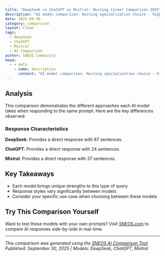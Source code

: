 ```yaml
---
title: "DeepSeek vs ChatGPT vs Mistral: Nursing Career Comparison 2025"
description: "AI model comparison: Nursing specialization choice - highest paid nursing careers in 2025..."
date: 2025-09-30
category: comparison
layout: Clean
tags:
  - DeepSeek
  - ChatGPT
  - Mistral
  - AI Comparison
author: SNEOS Community
head:
  - - meta
    - name: description
      content: "AI model comparison: Nursing specialization choice - highest paid nursing careers in 2025..."
---
```


<ChatComparison
  title="DeepSeek vs ChatGPT vs Mistral: Nursing Career Comparison 2025"
  prompt="Nursing specialization choice - highest paid nursing careers in 2025"
  :responses='{
    "DeepSeek": "Of course. This is an excellent and forward-thinking question. Choosing a nursing specialization is a major career decision, and compensation is a significant factor.\n\nIt\u0027s important to understand that the highest-paid nursing roles are almost always **Advanced Practice Registered Nurse (APRN)** roles, which require a Master of Science in Nursing (MSN) or a Doctor of Nursing Practice (DNP). They also demand significant clinical experience.\n\nHere is a breakdown of the projected highest-paid nursing careers in 2025, factoring in current trends, healthcare demands, and the evolving landscape.\n\n---\n\n### The Top Tier: Advanced Practice Registered Nurses (APRNs)\n\nThese roles represent the peak of clinical nursing practice and command the highest salaries.\n\n#### 1. Certified Registered Nurse Anesthetist (CRNA)\n**Projected 2025 Salary Range:** **$220,000 - $280,000\u002B**\n**Why it\u0027s Top-Tier:** CRNAs have consistently been the highest-paid nursing specialists. They provide anesthesia and pain management care, often with a high degree of autonomy, especially in rural areas. The level of responsibility (literally holding a patient\u0027s life in their hands), advanced required education (now a DNP is mandatory for new graduates), and high demand drive this salary.\n**Key Factors for 2025:** Ongoing physician anesthesist shortages, expansion of non-operating room anesthesia procedures, and the high cost of CRNA malpractice insurance.\n\n#### 2. Psychiatric Mental Health Nurse Practitioner (PMHNP)\n**Projected 2025 Salary Range:** **$130,000 - $180,000\u002B**\n**Why it\u0027s High-Paying:** The mental health crisis has created an enormous, and still growing, demand for mental health providers. PMHNPs can diagnose, provide therapy, and prescribe medications. The rise of telehealth has dramatically expanded their reach and practice opportunities.\n**Key Factors for 2025:** Increased public awareness and de-stigmatization of mental health, expanded insurance coverage for telehealth, and a critical shortage of psychiatrists.\n\n#### 3. Neonatal Nurse Practitioner (NNP)\n**Projected 2025 Salary Range:** **$125,000 - $170,000\u002B**\n**Why it\u0027s High-Paying:** NNPs care for the most vulnerable patients\u2014premature and critically ill newborns in the Neonatal Intensive Care Unit (NICU). This is a high-stakes, emotionally demanding, and highly specialized field requiring immense knowledge and skill.\n**Key Factors for 2025:** Advances in neonatology saving younger preemies, increasing maternal age leading to higher-risk pregnancies, and regionalization of NICU care.\n\n#### 4. Nurse Practitioner (NP) - General \u0026 Specialized\n**Projected 2025 Salary Range:** **$115,000 - $165,000\u002B** (varies by specialty)\n*   **Acute Care NP (ACNP):** Works in hospital settings (ICUs, specialty floors) with critically ill adults. High demand.\n*   **Family NP (FNP):** Versatile, can work in primary care, clinics, and urgent care. High demand due to primary care physician shortage.\n*   **Emergency NP:** Works in fast-paced ERs.\n*   **Cardiology, Oncology, Dermatology NPs:** Specialized NPs in high-revenue medical specialties often see higher compensation.\n\n**Why they\u0027re High-Paying:** NPs act as primary and specialty care providers, often with full practice authority in many states. They fill critical gaps in the healthcare system.\n\n---\n\n### High-Earning Non-APRN Nursing Roles\n\nYou don\u0027t *always* need an MSN to earn a high salary. These roles leverage experience, certifications, and specialized skills.\n\n#### 5. Nursing Administrator / Director of Nursing (DON) / Chief Nursing Officer (CNO)\n**Projected 2025 Salary Range:** **$100,000 - $200,000\u002B** (wide range based on facility size)\n**Why it\u0027s High-Paying:** This is a leadership track. These nurses are responsible for entire departments or health systems, managing budgets, staffing, policy, and quality of care. The stress and responsibility are high, but so is the compensation.\n**Requirements:** Typically an MSN or MBA in Healthcare Administration, plus years of clinical and leadership experience.\n\n#### 6. Clinical Nurse Specialist (CNS)\n**Projected 2025 Salary Range:** **$90,000 - $130,000\u002B**\n**Why it\u0027s High-Paying:** A CNS is an expert in a specific population (e.g., pediatrics), setting (e.g., critical care), or disease (e.g., diabetes). They don\u0027t typically carry their own patient load but instead improve patient outcomes by educating staff, implementing evidence-based practice, and consulting on complex cases. They are force multipliers for quality care.\n\n#### 7. Certified Nurse Midwife (CNM)\n**Projected 2025 Salary Range:** **$110,000 - $150,000\u002B**\n**Why it\u0027s High-Paying:** CNMs provide primary care to women, including gynecological exams, family planning, and prenatal, delivery, and postpartum care. There\u0027s a growing preference for a holistic, low-intervention birth experience, which CNMs are expertly positioned to provide.\n\n---\n\n### High-Demand Specialized Staff Nurse (RN) Roles\n\nThese are roles for RNs with a BSN or ADN who have gained specialized experience and certifications. They are the highest-paid *non-advanced practice* roles.\n\n#### 8. ICU (Intensive Care Unit) / Critical Care RN\n**Projected 2025 Salary Range:** **$85,000 - $130,000\u002B** (highly dependent on location and shift differentials)\n**Why it\u0027s High-Paying:** Manages critically unstable patients, requiring advanced assessment skills, proficiency with complex equipment, and the ability to make rapid, high-stakes decisions.\n\n#### 9. Emergency Room (ER) RN\n**Projected 2025 Salary Range:** **$80,000 - $120,000\u002B**\n**Why it\u0027s High-Paying:** Fast-paced, unpredictable environment dealing with a wide variety of acuities, from minor injuries to life-threatening trauma. Requires excellent triage, multitasking, and de-escalation skills.\n\n#### 10. Perioperative (Operating Room) RN / Scrub \u0026 Circulator Nurse\n**Projected 2025 Salary Range:** **$80,000 - $115,000\u002B**\n**Why it\u0027s High-Paying:** Highly technical role requiring knowledge of sterile technique, surgical procedures, and instrumentation. Can be physically demanding with long hours standing.\n\n#### 11. Travel Nursing\n**Projected 2025 Earnings:** **Varies wildly ($80,000 - $200,000\u002B)**. This is not a specialization but a *type* of work.\n**Why it can be High-Earning:** Travel nurses fill short-term staffing gaps and are paid a premium (hourly rate \u002B stipends). Pay is cyclical and depends heavily on national and regional demand (e.g., a crisis like COVID-19 caused a massive spike). In 2025, expect strong demand in underserved areas and for high-acuity specialties like ICU and ER.\n\n---\n\n### How to Choose: Beyond the Paycheck\n\nWhile salary is important, your career satisfaction depends on other factors:\n\n1.  **Passion \u0026 Interest:** Do you love working with children (Pediatrics/Picu/NNP), adults, the elderly (Gerontology), or in a fast-paced, unpredictable environment (ER/ICU)?\n2.  **Work-Life Balance:** Clinic hours (NP, CNS) are often more regular than 12-hour hospital shifts (Staff RN). CRNAs and OR nurses can be on call.\n3.  **Stress Tolerance:** ICU, ER, and Oncology are high-stress. School nursing or public health may be lower-stress.\n4.  **Educational Investment:** Are you prepared for 6\u002B years of school and significant debt to become a CRNA, or would you prefer a quicker path to an NP role?\n\n### Actionable Steps for 2025\n\n*   **Get Your BSN:** This is the foundational degree for any high-paying nursing career.\n*   **Gain Solid Experience:** Work for 2\u002B years in a high-acuity area like ICU, ER, or NICU. This is a prerequisite for most APRN programs and travel nursing.\n*   **Research Programs:** Look into the admissions requirements for MSN and DNP programs now.\n*   **Get Certified:** Specialty certifications (e.g., CCRN for critical care) boost your resume and can increase your pay.\n\n**Final Takeaway:** For the absolute highest pay in 2025, the path of **CRNA** is unmatched. However, the explosive growth and incredible demand make **PMHNP** the most compelling \u0022hot\u0022 field with a fantastic balance of high compensation, flexibility, and profound societal impact.",
    "ChatGPT": "As of 2025, several nursing specializations are known for higher earning potential due to their specialized skills, demand, and responsibilities. Here are some of the highest paid nursing careers you might consider:\n\n1. **Certified Registered Nurse Anesthetist (CRNA)**\n   - **Average Salary:** $190,000 - $220,000\u002B\n   - **Role:** Administer anesthesia and manage pain control during surgeries and procedures.\n   - **Why High Pay:** Requires advanced education, high responsibility, and technical skill.\n\n2. **Nurse Practitioner (NP) \u2013 Specialized Fields**\n   - **Average Salary:** $110,000 - $150,000\u002B\n   - **Specialties:** Acute care, psychiatric/mental health, pediatric, geriatric, family practice.\n   - **Why High Pay:** Provide advanced care, often with autonomy, especially in underserved areas.\n\n3. **Nurse Midwife (CNM)**\n   - **Average Salary:** $105,000 - $130,000\n   - **Role:** Provide prenatal, delivery, postpartum, and reproductive health care.\n\n4. **Clinical Nurse Specialist (CNS)**\n   - **Average Salary:** $90,000 - $120,000\u002B\n   - **Specialty:** Expert in a specific area of practice (e.g., oncology, cardiology).\n\n5. **Nurse Administrator / Nurse Executive**\n   - **Average Salary:** $100,000 - $150,000\u002B\n   - **Role:** Manage nursing staff, budgets, and policies at hospitals or healthcare organizations.\n\n6. **Informatics Nurse Specialist**\n   - **Average Salary:** $90,000 - $120,000\n   - **Role:** Manage healthcare data and technology systems to improve patient care.\n\n7. **Travel Nurse (Specialized areas)**\n   - **Average Salary:** $100,000\u002B (varies widely by location and specialty)\n   - **Role:** Provide temporary staffing in high-need areas; often earn extra pay for travel and assignments.\n\n### Factors Affecting Salary:\n- Geographic location\n- Level of education (Master\u2019s, Doctorate)\n- Years of experience\n- Certifications and skills\n- Employer type (private hospital, government, outpatient facility)\n\n### Recommendations:\n- Pursue a Master\u2019s or Doctoral degree (MSN, DNP) for advanced practice roles.\n- Obtain relevant certifications in your chosen specialty.\n- Consider high-demand specialties like anesthesia, acute care, or mental health.\n- Stay informed about emerging fields like telehealth and informatics nursing.\n\nIf you want, I can provide more detailed information on any particular specialization or guidance on steps to pursue these careers.",
    "Mistral": "Choosing a nursing specialization can be influenced by various factors, including personal interests, job satisfaction, and financial considerations. As of the latest data available, certain nursing specializations are projected to be among the highest-paid by 2025. Here are some of the top-paying nursing careers:\n\n1. **Certified Registered Nurse Anesthetist (CRNA)**:\n   - CRNAs are among the highest-paid nursing professionals. They administer anesthesia to patients undergoing surgical procedures.\n   - Average Salary: Over $180,000 per year.\n\n2. **Nurse Practitioner (NP)**:\n   - NPs provide primary and specialty care services. They can prescribe medications and diagnose illnesses.\n   - Average Salary: Around $110,000 to $150,000 per year.\n\n3. **Clinical Nurse Specialist (CNS)**:\n   - CNSs specialize in a specific area of nursing practice, such as pediatrics, geriatrics, or oncology. They provide advanced nursing care and often work in leadership roles.\n   - Average Salary: Around $90,000 to $120,000 per year.\n\n4. **Nurse Midwife**:\n   - Nurse midwives provide care to women during pregnancy, childbirth, and the postpartum period.\n   - Average Salary: Around $100,000 to $130,000 per year.\n\n5. **Psychiatric Nurse Practitioner**:\n   - These professionals specialize in mental health and provide care to patients with psychiatric disorders.\n   - Average Salary: Around $110,000 to $140,000 per year.\n\n6. **Neonatal Nurse Practitioner**:\n   - Neonatal NPs specialize in the care of newborns, particularly those who are critically ill or premature.\n   - Average Salary: Around $100,000 to $130,000 per year.\n\n7. **Orthopedic Nurse Practitioner**:\n   - These NPs specialize in the care of patients with musculoskeletal conditions.\n   - Average Salary: Around $100,000 to $130,000 per year.\n\n8. **Pain Management Nurse**:\n   - These nurses specialize in managing chronic pain and often work in collaboration with anesthesiologists and other healthcare providers.\n   - Average Salary: Around $90,000 to $120,000 per year.\n\n9. **Nurse Researcher**:\n   - Nurse researchers conduct scientific research to improve healthcare outcomes and nursing practices.\n   - Average Salary: Around $90,000 to $120,000 per year.\n\n10. **Nurse Administrator**:\n    - Nurse administrators oversee the nursing staff and manage the operations of healthcare facilities.\n    - Average Salary: Around $90,000 to $120,000 per year.\n\nWhen considering a nursing specialization, it\u0027s important to factor in not just salary but also job satisfaction, work-life balance, and personal fulfillment. Additionally, the demand for certain specializations can vary by region and healthcare setting, so it\u0027s beneficial to research local job markets and opportunities."
  }'
  published-date="15:57"
/>

## Analysis

This comparison demonstrates the different approaches each AI model takes when responding to the same prompt. Here are the key differences observed:

### Response Characteristics

**DeepSeek**: Provides a direct response with 87 sentences. 

**ChatGPT**: Provides a direct response with 24 sentences. 

**Mistral**: Provides a direct response with 37 sentences. 

## Key Takeaways

- Each model brings unique strengths to this type of query
- Response styles vary significantly between models
- Consider your specific use case when choosing between these models

## Try This Comparison Yourself

Want to test these models with your own prompts? Visit [SNEOS.com](https://sneos.com) to compare AI responses side-by-side in real-time.

---

*This comparison was generated using the [SNEOS AI Comparison Tool](https://sneos.com)*
*Published: September 30, 2025 | Models: DeepSeek, ChatGPT, Mistral*
